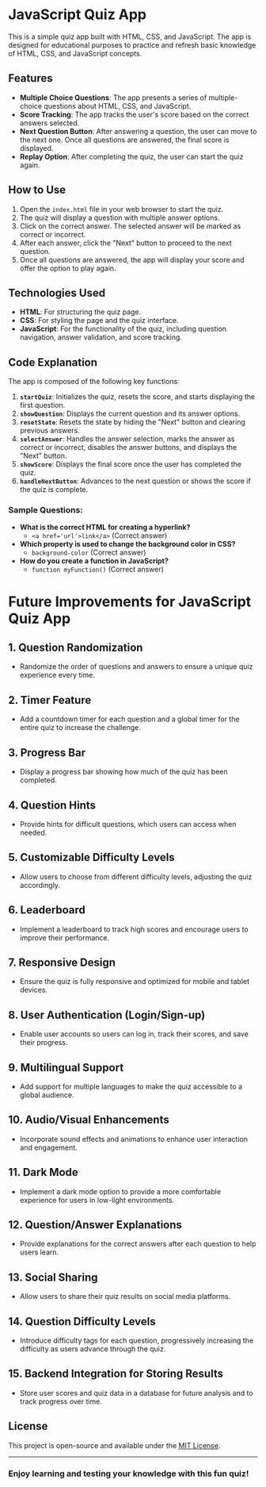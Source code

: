# JavaScript Quiz App

This is a simple quiz app built with HTML, CSS, and JavaScript. The app is designed for educational purposes to practice and refresh basic knowledge of HTML, CSS, and JavaScript concepts.

## Features
- **Multiple Choice Questions**: The app presents a series of multiple-choice questions about HTML, CSS, and JavaScript.
- **Score Tracking**: The app tracks the user's score based on the correct answers selected.
- **Next Question Button**: After answering a question, the user can move to the next one. Once all questions are answered, the final score is displayed.
- **Replay Option**: After completing the quiz, the user can start the quiz again.

## How to Use
1. Open the `index.html` file in your web browser to start the quiz.
2. The quiz will display a question with multiple answer options.
3. Click on the correct answer. The selected answer will be marked as correct or incorrect.
4. After each answer, click the "Next" button to proceed to the next question.
5. Once all questions are answered, the app will display your score and offer the option to play again.

## Technologies Used
- **HTML**: For structuring the quiz page.
- **CSS**: For styling the page and the quiz interface.
- **JavaScript**: For the functionality of the quiz, including question navigation, answer validation, and score tracking.

## Code Explanation
The app is composed of the following key functions:

1. **`startQuiz`**: Initializes the quiz, resets the score, and starts displaying the first question.
2. **`showQuestion`**: Displays the current question and its answer options.
3. **`resetState`**: Resets the state by hiding the "Next" button and clearing previous answers.
4. **`selectAnswer`**: Handles the answer selection, marks the answer as correct or incorrect, disables the answer buttons, and displays the "Next" button.
5. **`showScore`**: Displays the final score once the user has completed the quiz.
6. **`handleNextButton`**: Advances to the next question or shows the score if the quiz is complete.

### Sample Questions:
- **What is the correct HTML for creating a hyperlink?**
  - `<a href='url'>link</a>` (Correct answer)
- **Which property is used to change the background color in CSS?**
  - `background-color` (Correct answer)
- **How do you create a function in JavaScript?**
  - `function myFunction()` (Correct answer)

# Future Improvements for JavaScript Quiz App

## 1. **Question Randomization**
   - Randomize the order of questions and answers to ensure a unique quiz experience every time.

## 2. **Timer Feature**
   - Add a countdown timer for each question and a global timer for the entire quiz to increase the challenge.

## 3. **Progress Bar**
   - Display a progress bar showing how much of the quiz has been completed.

## 4. **Question Hints**
   - Provide hints for difficult questions, which users can access when needed.

## 5. **Customizable Difficulty Levels**
   - Allow users to choose from different difficulty levels, adjusting the quiz accordingly.

## 6. **Leaderboard**
   - Implement a leaderboard to track high scores and encourage users to improve their performance.

## 7. **Responsive Design**
   - Ensure the quiz is fully responsive and optimized for mobile and tablet devices.

## 8. **User Authentication (Login/Sign-up)**
   - Enable user accounts so users can log in, track their scores, and save their progress.

## 9. **Multilingual Support**
   - Add support for multiple languages to make the quiz accessible to a global audience.

## 10. **Audio/Visual Enhancements**
   - Incorporate sound effects and animations to enhance user interaction and engagement.

## 11. **Dark Mode**
   - Implement a dark mode option to provide a more comfortable experience for users in low-light environments.

## 12. **Question/Answer Explanations**
   - Provide explanations for the correct answers after each question to help users learn.

## 13. **Social Sharing**
   - Allow users to share their quiz results on social media platforms.

## 14. **Question Difficulty Levels**
   - Introduce difficulty tags for each question, progressively increasing the difficulty as users advance through the quiz.

## 15. **Backend Integration for Storing Results**
   - Store user scores and quiz data in a database for future analysis and to track progress over time.


## License
This project is open-source and available under the [MIT License](LICENSE).

---

### Enjoy learning and testing your knowledge with this fun quiz!
